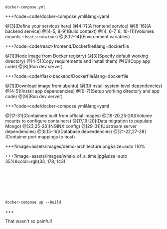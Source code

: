 
`docker-compose.yml`

+++?code=code/docker-compose.yml&lang=yaml

@[3](Define your services here)
@[4-7](A frontend service)
@[8-16](A backend service)
@[4-5, 8-9](Build context)
@[4, 6-7, 8, 10-11](Volumes mounts – <span class="gray">`host:container`</span>)
@[8,12-14](Environment variables)

+++?code=code/react-frontend/Dockerfile&lang=dockerfile

@[1](Node image from Docker registry)
@[3](Specify default working directory)
@[4-5](Copy requirements and install them)
@[6](Copy app code)
@[8](Run dev server)

+++?code=code/flask-backend/Dockerfile&lang=dockerfile

@[1](Download image from ubuntu)
@[3](Install system level dependencies)
@[4-5](Install app dependencies)
@[6-7](Setup working directory and app code)
@[9](Run dev server)

+++?code=code/docker-compose.yml&lang=yaml

@[17-31](Containers built from official images)
@[19-20,25-26](Volume mounts to configure containers)
@[17,19-20](Data migration to populate Mongo)
@[23,25-26](NGINX config)
@[29-31](Upstream server dependencies)
@[8,15-16](Database dependencies)
@[21-22,27-28](Container port mappings to host)

+++?image=assets/images/demo-architecture.png&size=auto 110%

+++?image=assets/images/whale_of_a_time.jpg&size=auto 35%&color=rgb(33, 178, 143)

<br><br><br><br><br><br>
<span class="white">`docker-compose up --build`</span>

+++


That wasn't so painful!

